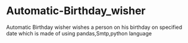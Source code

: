 # Automatic-Birthday_wisher
Automatic Birthday wisher wishes a person on his birthday on specified date which is made of using pandas,Smtp,python language
